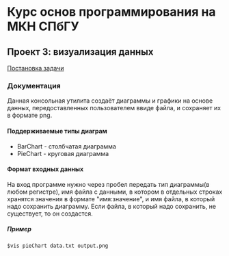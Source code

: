 # Курс основ программирования на МКН СПбГУ
## Проект 3: визуализация данных

[Постановка задачи](./TASK.md)

### Документация

Данная консольная утилита создаёт диаграммы и графики на основе данных, передоставленных пользователем ввиде файла, и сохраняет их в формате png.

#### Поддерживаемые типы диаграм

* BarChart - столбчатая диаграмма
* PieChart - круговая диаграмма

#### Формат входных данных

На вход программе нужно через пробел передать тип диаграммы(в любом регистре), имя файла с данными, в котором в отдельных строках хранятся значения в формате "имя:значение", и имя файла, в который надо сохранить диаграмму.
Если файла, в который надо сохранить, не существует, то он создастся.

##### Пример

    $vis pieChart data.txt output.png